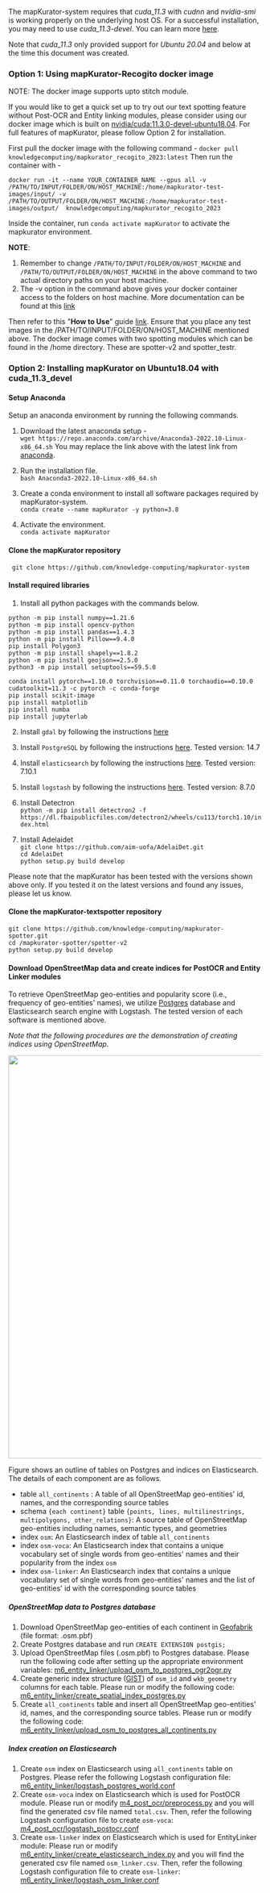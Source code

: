 
The mapKurator-system requires that *cuda_11.3* with *cudnn* and *nvidia-smi* is working properly on the underlying host OS. For a successful installation, you may need to use *cuda_11.3-devel*. You can learn more [here](https://github.com/NVIDIA/nvidia-docker/wiki/CUDA).     
     
Note that *cuda_11.3* only provided support for *Ubuntu 20.04* and below at the time this document was created. 


### Option 1: Using mapKurator-Recogito docker image 
NOTE: The docker image supports upto stitch module.       

If you would like to get a quick set up to try out our text spotting feature without Post-OCR and Entity linking modules, please consider using our docker image which is built on [nvidia/cuda:11.3.0-devel-ubuntu18.04](https://hub.docker.com/layers/nvidia/cuda/11.3.0-devel-ubuntu18.04/images/sha256-79ba930c17842750cd646dd9e78911199f48b7ea1f7ec378dbf90fdea1d95ba1?context=explore). For full features of mapKurator, please follow Option 2 for installation. 

First pull the docker image with the following command - ```docker pull knowledgecomputing/mapkurator_recogito_2023:latest```
Then run the container with - 
```
docker run -it --name YOUR_CONTAINER_NAME --gpus all -v /PATH/TO/INPUT/FOLDER/ON/HOST_MACHINE:/home/mapkurator-test-images/input/ -v /PATH/TO/OUTPUT/FOLDER/ON/HOST_MACHINE:/home/mapkurator-test-images/output/  knowledgecomputing/mapkurator_recogito_2023 
```
Inside the container, run `conda activate mapKurator` to activate the mapkurator environment. 

**NOTE**: 
1) Remember to change `/PATH/TO/INPUT/FOLDER/ON/HOST_MACHINE` and `/PATH/TO/OUTPUT/FOLDER/ON/HOST_MACHINE` in the above command to two actual directory paths on your host machine. 
2) The -v option in the command above gives your docker container access to the folders on host machine. More documentation can be found at this [link](https://docs.docker.com/storage/volumes/)

Then refer to this "**How to Use**" guide [link](https://knowledge-computing.github.io/mapkurator-doc/#/docs/how-to-use-1). Ensure that you place any test images in the /PATH/TO/INPUT/FOLDER/ON/HOST_MACHINE mentioned above. The docker image comes with two spotting modules which can be found in the /home directory. These are spotter-v2 and spotter_testr. 


### Option 2: Installing mapKurator on Ubuntu18.04 with cuda_11.3_devel
#### Setup Anaconda 
Setup an anaconda environment by running the following commands.   
    
1. Download the latest anaconda setup -    
```wget https://repo.anaconda.com/archive/Anaconda3-2022.10-Linux-x86_64.sh```
   You may replace the link above with the latest link from [anaconda](https://www.anaconda.com/products/distribution#Downloads).   
2. Run the installation file.   
```bash Anaconda3-2022.10-Linux-x86_64.sh```       
      
3. Create a conda environment to install all software packages required by mapKurator-system.    
```conda create --name mapKurator -y python=3.8```   
4. Activate the environment.       
```conda activate mapKurator```   

#### Clone the mapKurator repository
``` git clone https://github.com/knowledge-computing/mapkurator-system```

#### Install required libraries
1. Install all python packages with the commands below.        

```python -m pip install numpy==1.21.6```<br>
```python -m pip install opencv-python```<br>
```python -m pip install pandas==1.4.3```<br>
```python -m pip install Pillow==9.4.0```<br>
```pip install Polygon3```<br>
```python -m pip install shapely==1.8.2```<br>
```python -m pip install geojson==2.5.0```<br>
```python3 -m pip install setuptools==59.5.0```<br>

```conda install pytorch==1.10.0 torchvision==0.11.0 torchaudio==0.10.0 cudatoolkit=11.3 -c pytorch -c conda-forge```<br>
```pip install scikit-image```<br>
```pip install matplotlib```<br>
```pip install numba```<br>
```pip install jupyterlab```

2. Install ```gdal``` by following the instructions [here](https://mothergeo-py.readthedocs.io/en/latest/development/how-to/gdal-ubuntu-pkg.html) 
3. Install ```PostgreSQL``` by following the instructions [here](https://www.postgresql.org/download/). Tested version: 14.7
4. Install ```elasticsearch``` by following the instructions [here](https://www.elastic.co/guide/en/elasticsearch/reference/current/targz.html). Tested version: 7.10.1
5. Install ```logstash``` by following the instructions [here](https://www.elastic.co/guide/en/logstash/current/installing-logstash.html). Tested version: 8.7.0
6. Install Detectron      
```python -m pip install detectron2 -f  https://dl.fbaipublicfiles.com/detectron2/wheels/cu113/torch1.10/index.html```     
  
7. Install Adelaidet     
```git clone https://github.com/aim-uofa/AdelaiDet.git```      
```cd AdelaiDet```      
```python setup.py build develop```           
 
Please note that the mapKurator has been tested with the versions shown above only. If you tested it on the latest versions and found any issues, please let us know.       

#### Clone the mapKurator-textspotter repository
```git clone https://github.com/knowledge-computing/mapkurator-spotter.git``` <br>
```cd /mapkurator-spotter/spotter-v2``` <br>
```python setup.py build develop```<br>

#### Download OpenStreetMap data and create indices for PostOCR and Entity Linker modules
To retrieve OpenStreetMap geo-entities and popularity score (i.e., frequency of geo-entities' names), we utilize [Postgres](https://www.postgresql.org/) database and Elasticsearch search engine with Logstash. The tested version of each software is mentioned above.

*Note that the following procedures are the demonstration of creating indices using OpenStreetMap.*

<img width="800px" src="_media/databases.jpg"></br>

Figure shows an outline of tables on Postgres and indices on Elasticsearch. The details of each component are as follows.

* table `all_continents` : A table of all OpenStreetMap geo-entities' id, names, and the corresponding source tables
* schema `{each continent}` table `{points, lines, multilinestrings, multipolygons, other_relations}`: A source table of OpenStreetMap geo-entities including names, semantic types, and geometries
* index `osm`: An Elasticsearch index of table `all_continents`
* index `osm-voca`: An Elasticsearch index that contains a unique vocabulary set of single words from geo-entities' names and their popularity from the index  `osm`
* index `osm-linker`: An Elasticsearch index that contains a unique vocabulary set of single words from geo-entities' names and the list of geo-entities' id with the corresponding source tables


##### OpenStreetMap data to Postgres database
1. Download OpenStreetMap geo-entities of each continent in [Geofabrik](https://download.geofabrik.de/) (file format: .osm.pbf)
2. Create Postgres database and run ```CREATE EXTENSION postgis;```
3. Upload OpenStreetMap files (.osm.pbf) to Postgres database. Please run the following code after setting up the appropriate environment variables: [m6_entity_linker/upload_osm_to_postgres_ogr2ogr.py](https://github.com/knowledge-computing/mapkurator-system/blob/main/m6_entity_linker/upload_osm_to_postgres_ogr2ogr.py)
4. Create generic index structure ([GIST](https://postgis.net/workshops/postgis-intro/indexing.html)) of `osm_id` and `wkb_geometry` columns for each table. Please run or modify the following code: [m6_entity_linker/create_spatial_index_postgres.py](https://github.com/knowledge-computing/mapkurator-system/blob/main/m6_entity_linker/create_spatial_index_postgres.py)
5. Create `all_continents` table and insert all OpenStreetMap geo-entities' id, names, and the corresponding source tables. Please run or modify the following code: [m6_entity_linker/upload_osm_to_postgres_all_continents.py](https://github.com/knowledge-computing/mapkurator-system/blob/main/m6_entity_linker/upload_osm_to_postgres_all_continents.py)

##### Index creation on Elasticsearch
1. Create `osm` index on Elasticsearch using `all_continents` table on Postgres. Please refer the following Logstash configuration file: [m6_entity_linker/logstash_postgres_world.conf](https://github.com/knowledge-computing/mapkurator-system/blob/main/m6_entity_linker/logstash_postgres_world.conf)
2. Create `osm-voca` index on Elasticsearch which is used for PostOCR module. Please run or modify [m4_post_ocr/preprocess.py](https://github.com/knowledge-computing/mapkurator-system/blob/main/m4_post_ocr/preprocess.py) and you will find the generated csv file named `total.csv`. 
   Then, refer the following Logstash configuration file to create `osm-voca`: [m4_post_ocr/logstash_postocr.conf](https://github.com/knowledge-computing/mapkurator-system/blob/main/m4_post_ocr/logstash_postocr.conf)
3. Create `osm-linker` index on Elasticsearch which is used for EntityLinker module: Please run or modify [m6_entity_linker/create_elasticsearch_index.py](https://github.com/knowledge-computing/mapkurator-system/blob/main/m6_entity_linker/create_elasticsearch_index.py) and you will find the generated csv file named `osm_linker.csv`.
   Then, refer the following Logstash configuration file to create `osm-linker`: [m6_entity_linker/logstash_osm_linker.conf](https://github.com/knowledge-computing/mapkurator-system/blob/main/m6_entity_linker/logstash_osm_linker.conf)

